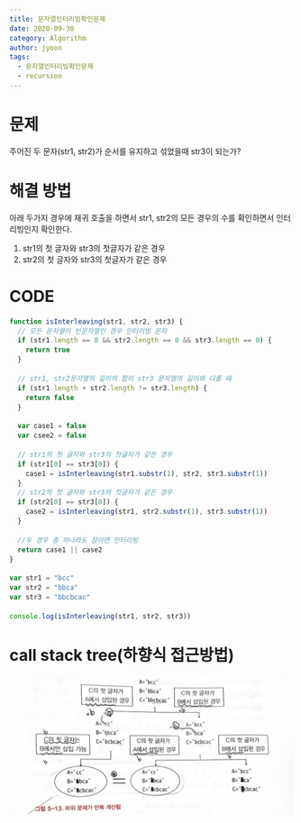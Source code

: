 ```yaml
---
title: 문자열인터리빙확인문제
date: 2020-09-30
category: Algorithm
author: jyoon
tags:
  - 문자열인터리빙확인문제
  - recursion
---
```


# 문제

주어진 두 문자(str1, str2)가 순서를 유지하고 섞었을때 str3이 되는가?

# 해결 방법

아래 두가지 경우에 재귀 호출을 하면서 str1, str2의 모든 경우의 수를 확인하면서 인터리빙인지 확인한다.

1. str1의 첫 글자와 str3의 첫글자가 같은 경우
2. str2의 첫 글자와 str3의 첫글자가 같은 경우

# CODE

```js
function isInterleaving(str1, str2, str3) {
  // 모든 문자열이 빈문자열인 경우 인터리빙 문자
  if (str1.length == 0 && str2.length == 0 && str3.length == 0) {
    return true
  }

  // str1, str2문자열의 길이의 합이 str3 문자열의 길이와 다를 때
  if (str1.length + str2.length != str3.length) {
    return false
  }

  var case1 = false
  var csee2 = false

  // str1의 첫 글자와 str3의 첫글자가 같은 경우
  if (str1[0] == str3[0]) {
    case1 = isInterleaving(str1.substr(1), str2, str3.substr(1))
  }
  // str2의 첫 글자와 str3의 첫글자가 같은 경우
  if (str2[0] == str3[0]) {
    case2 = isInterleaving(str1, str2.substr(1), str3.substr(1))
  }

  //두 경우 중 하나라도 참이면 인터리빙
  return case1 || case2
}

var str1 = "bcc"
var str2 = "bbca"
var str3 = "bbcbcac"

console.log(isInterleaving(str1, str2, str3))
```

# call stack tree(하향식 접근방법)

![](./img/03_문자열인터리빙확인문제_recursion.jpeg)
